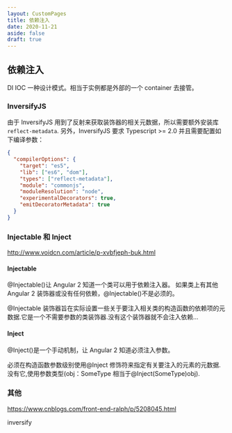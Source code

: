 ```yaml
---
layout: CustomPages
title: 依赖注入
date: 2020-11-21
aside: false
draft: true
---
```


## 依赖注入

DI IOC 一种设计模式。相当于实例都是外部的一个 container 去接管。

### InversifyJS

由于 InversifyJS 用到了反射来获取装饰器的相关元数据，所以需要额外安装库 `reflect-metadata`. 另外，InversifyJS 要求 Typescript >= 2.0 并且需要配置如下编译参数：

```json
{
  "compilerOptions": {
    "target": "es5",
    "lib": ["es6", "dom"],
    "types": ["reflect-metadata"],
    "module": "commonjs",
    "moduleResolution": "node",
    "experimentalDecorators": true,
    "emitDecoratorMetadata": true
  }
}
```

### Injectable 和 Inject

http://www.voidcn.com/article/p-xvbfjeph-buk.html

#### Injectable

@Injectable()让 Angular 2 知道一个类可以用于依赖注入器。 如果类上有其他 Angular 2 装饰器或没有任何依赖，@Injectable()不是必须的。

@Injectable 装饰器旨在实际设置一些关于要注入相关类的构造函数的依赖项的元数据.它是一个不需要参数的类装饰器.没有这个装饰器就不会注入依赖…

#### Inject

@Inject()是一个手动机制，让 Angular 2 知道必须注入参数。

必须在构造函数参数级别使用@Inject 修饰符来指定有关要注入的元素的元数据.没有它,使用参数类型(obj：SomeType 相当于@Inject(SomeType)obj).

### 其他

https://www.cnblogs.com/front-end-ralph/p/5208045.html

inversify
